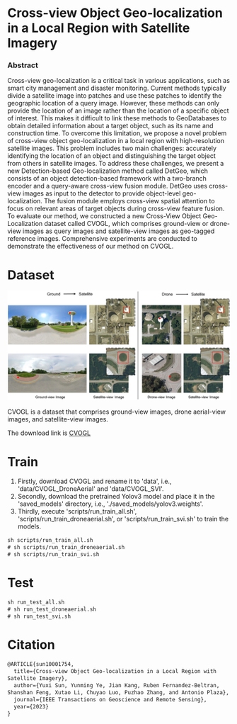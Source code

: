# Cross-view Object Geo-localization in a Local Region with Satellite Imagery

### Abstract
Cross-view geo-localization is a critical task in various applications, such as smart city management and disaster monitoring. Current methods typically divide a satellite image into patches and use these patches to identify the geographic location of a query image. However, these methods can only provide the location of an image rather than the location of a specific object of interest. This makes it difficult to link these methods to GeoDatabases to obtain detailed information about a target object, such as its name and construction time. To overcome this limitation, we propose a novel problem of cross-view object geo-localization in a local region with high-resolution satellite images. This problem includes two main challenges: accurately identifying the location of an object and distinguishing the target object from others in satellite images. To address these challenges, we present a new Detection-based Geo-localization method called DetGeo, which consists of an object detection-based framework with a two-branch encoder and a query-aware cross-view fusion module. DetGeo uses cross-view images as input to the detector to provide object-level geo-localization. The fusion module employs cross-view spatial attention to focus on relevant areas of target objects during cross-view feature fusion. To evaluate our method, we constructed a new Cross-View Object Geo-Localization dataset called CVOGL, which comprises ground-view or drone-view images as query images and satellite-view images as geo-tagged reference images. Comprehensive experiments are conducted to demonstrate the effectiveness of our method on CVOGL.

# Dataset
![CVOGL](datasetexample.jpg)

CVOGL is a dataset that comprises ground-view images, drone aerial-view images, and satellite-view images.

The download link is  [CVOGL](https://#) 

# Train

1. Firstly, download CVOGL and rename it to 'data', i.e., 'data/CVOGL_DroneAerial' and 'data/CVOGL_SVI'.
2. Secondly, download the pretrained Yolov3 model and place it in the 'saved_models' directory, i.e., './saved_models/yolov3.weights'.
3. Thirdly, execute 'scripts/run_train_all.sh', 'scripts/run_train_droneaerial.sh', or 'scripts/run_train_svi.sh' to train the models.
```
sh scripts/run_train_all.sh
# sh scripts/run_train_droneaerial.sh
# sh scripts/run_train_svi.sh
```

# Test
```
sh run_test_all.sh
# sh run_test_droneaerial.sh
# sh run_test_svi.sh
```

# Citation

```
@ARTICLE{sun10001754,
  title={Cross-view Object Geo-localization in a Local Region with Satellite Imagery}, 
  author={Yuxi Sun, Yunming Ye, Jian Kang, Ruben Fernandez-Beltran, Shanshan Feng, Xutao Li, Chuyao Luo, Puzhao Zhang, and Antonio Plaza},
  journal={IEEE Transactions on Geoscience and Remote Sensing}, 
  year={2023}
}
```




